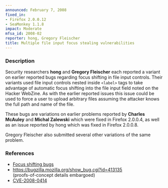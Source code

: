 ```yaml
---
announced: February 7, 2008
fixed_in:
- Firefox 2.0.0.12
- SeaMonkey 1.1.8
impact: Moderate
mfsa_id: 2008-02
reporter: hong, Gregory Fleischer
title: Multiple file input focus stealing vulnerabilities
---
```


<h3>Description</h3>

<p>Security researchers <strong>hong</strong> and <strong>Gregory
Fleischer</strong> each reported a variant on earlier reported bugs
regarding focus shifting in file input controls. Their variants
used file input controls nested inside <code>&lt;label&gt;</code> tags
to take advantage of automatic focus shifting into the file input field
noted on the Hacker WebZine. As with the earlier reported issues
this issue could be used to force a user to upload arbitrary files
assuming the attacker knows the full path and name of the file.</p>

<p>These bugs are variations on earlier problems reported by
<strong>Charles McAuley</strong> and <strong>Michal Zalewski</strong>
which were fixed in Firefox 2.0.0.4, as well as an issue reported by
hong which was fixed in Firefox 2.0.0.8.</p>

<p>Gregory Fleischer also submitted several other variations of
the same problem.</p>

<h3>References</h3>

<ul>
  <li><a href="https://bugzilla.mozilla.org/buglist.cgi?bug_id=404451,408034,404391,405299">Focus shifting bugs</a></li>

  <li><a href="https://bugzilla.mozilla.org/show_bug.cgi?id=413135">
  https://bugzilla.mozilla.org/show_bug.cgi?id=413135</a><br/>
  (proofs-of-concept details embargoed)</li>

  <li><a class="ex-ref" href="http://cve.mitre.org/cgi-bin/cvename.cgi?name=CVE-2008-0414">CVE-2008-0414</a></li>

</ul>



